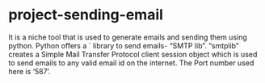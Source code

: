 # project-sending-email
 It is a niche tool that is used to generate emails and sending them using python. 
Python offers a ` library to send emails- “SMTP lib”. “smtplib” creates a Simple Mail Transfer Protocol client session object which is used to send emails to any valid email id on the internet. The Port number used here is ‘587’.
